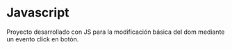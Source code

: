 # Javascript

Proyecto desarrollado con JS para la modificación básica del dom mediante un evento click en botón.